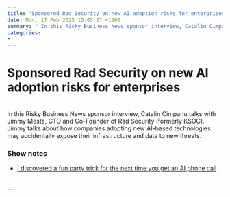 ```yaml
---
title: "Sponsored Rad Security on new AI adoption risks for enterprises"
date: Mon, 17 Feb 2025 10:03:27 +1100
summary: " In this Risky Business News sponsor interview, Catalin Cimpanu talks with Jimmy Mesta, CTO and Co-Founder of Rad Security (formerly KSOC). Jimmy"
categories: 
- 
---
```

# Sponsored Rad Security on new AI adoption risks for enterprises


<br/>
In this Risky Business News sponsor interview, Catalin Cimpanu talks with Jimmy Mesta, CTO and Co-Founder of Rad Security (formerly KSOC). Jimmy talks about how companies adopting new AI-based technologies may accidentally expose their infrastructure and data to new threats.

### Show notes

-   [I discovered a fun party trick for the next time you get an AI phone call](https://www.linkedin.com/posts/jimmymesta_i-discovered-a-fun-party-trick-for-the-next-activity-7290513963467816960-qOQn/)

<br/>
---
